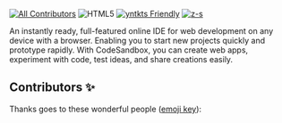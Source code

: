 

[![All Contributors](https://img.shields.io/badge/all_contributors-153-orange.svg?style=flat-square)](#contributors-)
![HTML5](https://img.shields.io/badge/html5-%23E34F26.svg?style=for-the-badge&logo=html5&logoColor=white)
[![yntkts Friendly](https://img.shields.io/badge/first--timers--only-friendly-blue.svg)](http://www.firsttimersonly.com/)
[![z-s](https://img.shields.io/badge/maintained%20with-lerna-cc00ff.svg)](https://lerna.js.org/)

An instantly ready, full-featured online IDE for web development on any device
with a browser. Enabling you to start new projects quickly and prototype
rapidly. With CodeSandbox, you can create web apps, experiment with code, test
ideas, and share creations easily.


## Contributors ✨

Thanks goes to these wonderful people
([emoji key](https://github.com/all-contributors/all-contributors#emoji-key)):

